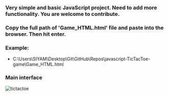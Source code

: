 ### Very simple and basic JavaScript project. Need to add more functionality. You are welcome to contribute.

### Copy the full path of 'Game_HTML.html' file and paste into the browser. Then hit enter.

### Example:
* C:\Users\SIYAM\Desktop\Git\GitHub\Repos\javascript-TicTacToe-game\Game_HTML.html

### Main interface
![tictactoe](https://user-images.githubusercontent.com/23103980/47039200-368fc180-d1a5-11e8-90e2-8c0e22981550.JPG)


